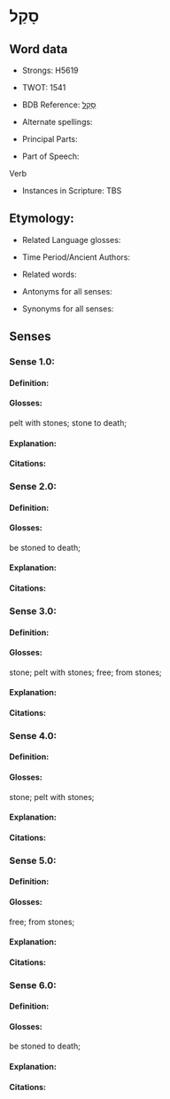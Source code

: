 # סָקַל

<!-- Status: S2="NeedsEdits" -->
<!-- Lexica used for edits:   -->

## Word data

* Strongs: H5619

* TWOT: 1541

* BDB Reference: [סָקַל](rc://en/bdb/dict/o.cl.aa)

* Alternate spellings:

* Principal Parts:

* Part of Speech:

Verb

* Instances in Scripture: TBS

## Etymology:

* Related Language glosses:

* Time Period/Ancient Authors:

* Related words:

* Antonyms for all senses:

* Synonyms for all senses:

## Senses

### Sense 1.0:

#### Definition:

#### Glosses:

pelt with stones; stone to death; 

#### Explanation:

#### Citations:



### Sense 2.0:

#### Definition:

#### Glosses:

be stoned to death; 

#### Explanation:

#### Citations:



### Sense 3.0:

#### Definition:

#### Glosses:

stone; pelt with stones; free; from stones; 

#### Explanation:

#### Citations:



### Sense 4.0:

#### Definition:

#### Glosses:

stone; pelt with stones; 

#### Explanation:

#### Citations:



### Sense 5.0:

#### Definition:

#### Glosses:

free; from stones; 

#### Explanation:

#### Citations:



### Sense 6.0:

#### Definition:

#### Glosses:

be stoned to death; 

#### Explanation:

#### Citations:



